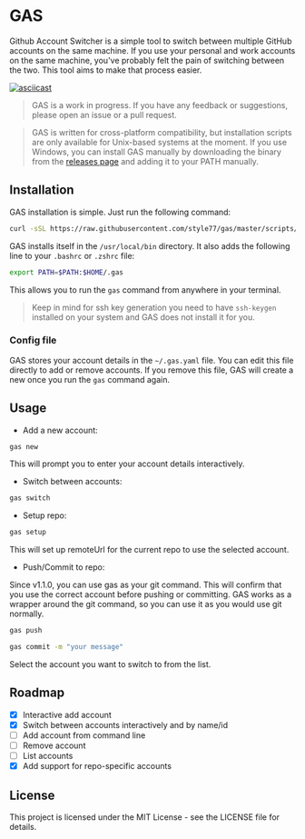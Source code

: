 # GAS

Github Account Switcher is a simple tool to switch between multiple GitHub accounts on the same machine. If you use your personal and work accounts on the same machine, you've probably felt the pain of switching between the two. This tool aims to make that process easier.

[![asciicast](https://asciinema.org/a/5G3Jyy46JornJ9JTg9izEkY2v.png)](https://asciinema.org/a/5G3Jyy46JornJ9JTg9izEkY2v)

> GAS is a work in progress. If you have any feedback or suggestions, please open an issue or a pull request.

> GAS is written for cross-platform compatibility, but installation scripts are only available for Unix-based systems at the moment. If you use Windows, you can install GAS manually by downloading the binary from the [releases page](https://github.com/style77/gas/releases) and adding it to your PATH manually.

## Installation

GAS installation is simple. Just run the following command:

```bash
curl -sSL https://raw.githubusercontent.com/style77/gas/master/scripts/install.sh | bash
```

GAS installs itself in the `/usr/local/bin` directory. It also adds the following line to your `.bashrc` or `.zshrc` file:

```bash
export PATH=$PATH:$HOME/.gas
```

This allows you to run the `gas` command from anywhere in your terminal.

> Keep in mind for ssh key generation you need to have `ssh-keygen` installed on your system and GAS does not install it for you.

### Config file

GAS stores your account details in the `~/.gas.yaml` file. You can edit this file directly to add or remove accounts.
If you remove this file, GAS will create a new once you run the `gas` command again.

## Usage

- Add a new account:

```bash
gas new
```

This will prompt you to enter your account details interactively.

- Switch between accounts:

```bash
gas switch
```

- Setup repo:

```bash
gas setup
```

This will set up remoteUrl for the current repo to use the selected account.

- Push/Commit to repo:

Since v1.1.0, you can use gas as your git command. This will confirm that you use the correct account before pushing or committing. GAS works as a wrapper around the git command, so you can use it as you would use git normally.

```bash
gas push
```

```bash
gas commit -m "your message"
```

Select the account you want to switch to from the list.

## Roadmap

- [x] Interactive add account
- [x] Switch between accounts interactively and by name/id
- [ ] Add account from command line
- [ ] Remove account
- [ ] List accounts
- [x] Add support for repo-specific accounts

## License
This project is licensed under the MIT License - see the LICENSE file for details.
